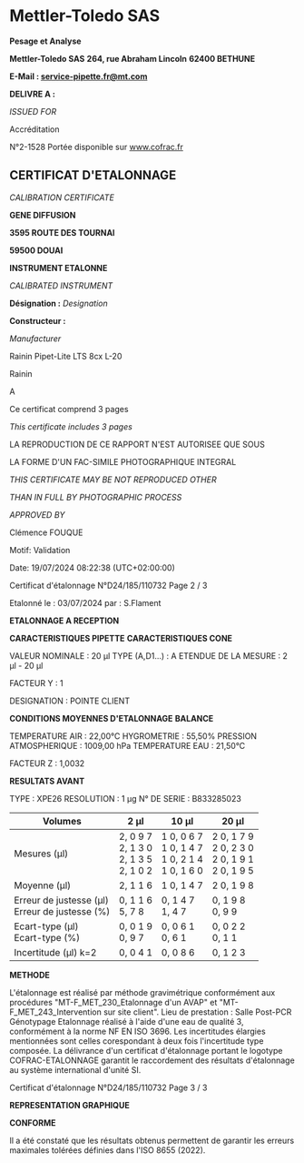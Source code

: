 # **Mettler-Toledo SAS**

**Pesage et Analyse**

**Mettler-Toledo SAS**
**264, rue Abraham Lincoln**
**62400 BETHUNE**

**E-Mail : service-pipette.fr@mt.com**


**DELIVRE A :**

_ISSUED FOR_


Accréditation

N°2-1528
Portée disponible
sur www.cofrac.fr
## **CERTIFICAT D'ETALONNAGE**

_CALIBRATION CERTIFICATE_

**GENE DIFFUSION**

**3595 ROUTE DES TOURNAI**

**59500 DOUAI**


**INSTRUMENT ETALONNE**

_CALIBRATED INSTRUMENT_


**Désignation :**
_Designation_

**Constructeur :**

_Manufacturer_


Rainin Pipet-Lite LTS 8cx L-20

Rainin



A



Ce certificat comprend 3 pages

_This certificate includes 3 pages_

LA REPRODUCTION DE CE RAPPORT N'EST AUTORISEE QUE SOUS

LA FORME D'UN FAC-SIMILE PHOTOGRAPHIQUE INTEGRAL

_THIS CERTIFICATE MAY BE NOT REPRODUCED OTHER_

_THAN IN FULL BY PHOTOGRAPHIC PROCESS_


_APPROVED BY_

Clémence FOUQUE

Motif: Validation

Date: 19/07/2024 08:22:38 (UTC+02:00:00)

Certificat d'étalonnage N°D24/185/110732  Page 2 / 3

Etalonné le : 03/07/2024 par : S.Flament

**ETALONNAGE A RECEPTION**

**CARACTERISTIQUES PIPETTE** **CARACTERISTIQUES CONE**


VALEUR NOMINALE : 20 µl
TYPE (A,D1...) : A
ETENDUE DE LA MESURE : 2 µl - 20 µl

FACTEUR Y : 1


DESIGNATION : POINTE CLIENT


**CONDITIONS MOYENNES D'ETALONNAGE** **BALANCE**


TEMPERATURE AIR : 22,00°C
HYGROMETRIE : 55,50%
PRESSION ATMOSPHERIQUE : 1009,00 hPa
TEMPERATURE EAU : 21,50°C

FACTEUR Z : 1,0032

**RESULTATS AVANT**


TYPE : XPE26
RESOLUTION : 1 µg
N° DE SERIE : B833285023










|Volumes|2 µl|10 µl|20 µl|
|---|---|---|---|
|Mesures (µl)|2, 0 9 7<br>2, 1 3 0<br>2, 1 3 5<br>2, 1 0 2|1 0, 0 6 7<br>1 0, 1 4 7<br>1 0, 2 1 4<br>1 0, 1 6 0|2 0, 1 7 9<br>2 0, 2 3 0<br>2 0, 1 9 1<br>2 0, 1 9 5|
|Moyenne (µl)|2, 1 1 6|1 0, 1 4 7|2 0, 1 9 8|
|Erreur de justesse (µl)<br>Erreur de justesse (%)|0, 1 1 6<br>5, 7 8|0, 1 4 7<br>1, 4 7|0, 1 9 8<br>0, 9 9|
|Ecart-type (µl)<br>Ecart-type (%)|0, 0 1 9<br>0, 9 7|0, 0 6 1<br>0, 6 1|0, 0 2 2<br>0, 1 1|
|Incertitude (µl) k=2|0, 0 4 1|0, 0 8 6|0, 1 2 3|


**METHODE**

L'étalonnage est réalisé par méthode gravimétrique conformément aux procédures "MT-F_MET_230_Etalonnage d'un AVAP" et
"MT-F_MET_243_Intervention sur site client".
Lieu de prestation : Salle Post-PCR Génotypage
Etalonnage réalisé à l'aide d'une eau de qualité 3, conformément à la norme NF EN ISO 3696.
Les incertitudes élargies mentionnées sont celles corespondant à deux fois l'incertitude type composée.
La délivrance d'un certificat d'étalonnage portant le logotype COFRAC-ETALONNAGE garantit le raccordement des résultats d'étalonnage au système
international d'unité SI.

Certificat d'étalonnage N°D24/185/110732  Page 3 / 3

**REPRESENTATION GRAPHIQUE**

**CONFORME**

Il a été constaté que les résultats obtenus permettent de garantir les erreurs maximales tolérées définies dans l'ISO 8655 (2022).

